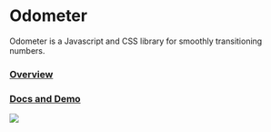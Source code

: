Odometer
========

Odometer is a Javascript and CSS library for smoothly transitioning numbers.

### [Overview](http://github.hubspot.com/odometer/docs/welcome)
### [Docs and Demo](http://github.hubspot.com/odometer)

![](https://raw.github.com/HubSpot/odometer/a6c687dcffa0c6c4d2b9e9b575132678bc4bd95d/promotional-images/odometer.gif)
